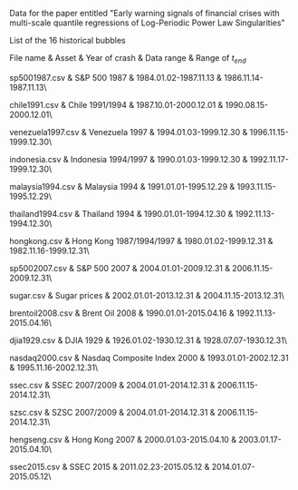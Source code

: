   Data for the paper entitled "Early warning signals of financial crises with multi-scale quantile regressions of Log-Periodic Power Law Singularities"
  
  List of the 16 historical bubbles

  File name           &    Asset \& Year of crash   &         Data range	    &      Range of $t_{end}$
    
   sp5001987.csv      &	S\&P 500 1987               & 	1984.01.02-1987.11.13 & 	1986.11.14-1987.11.13\
   
   chile1991.csv      &	Chile 1991/1994             & 	1987.10.01-2000.12.01 & 	1990.08.15-2000.12.01\
   
   venezuela1997.csv  &	Venezuela 1997              & 	1994.01.03-1999.12.30 & 	1996.11.15-1999.12.30\
   
   indonesia.csv      &	Indonesia 1994/1997         & 	1990.01.03-1999.12.30 & 	1992.11.17-1999.12.30\
   
   malaysia1994.csv   &	Malaysia 1994               & 	1991.01.01-1995.12.29 & 	1993.11.15-1995.12.29\
   
   thailand1994.csv   &	Thailand 1994               & 	1990.01.01-1994.12.30 & 	1992.11.13-1994.12.30\
   
   hongkong.csv       &	Hong Kong 1987/1994/1997    & 	1980.01.02-1999.12.31 &   1982.11.16-1999.12.31\
   
   sp5002007.csv      &	S\&P 500 2007               & 	2004.01.01-2009.12.31 &   2006.11.15-2009.12.31\
   
   sugar.csv          & Sugar prices                & 	2002.01.01-2013.12.31 & 	2004.11.15-2013.12.31\
   
   brentoil2008.csv   &	Brent Oil 2008              & 	1990.01.01-2015.04.16 & 	1992.11.13-2015.04.16\
   
   djia1929.csv       &	DJIA 1929                   & 	1926.01.02-1930.12.31 & 	1928.07.07-1930.12.31\
   
   nasdaq2000.csv     &	Nasdaq Composite Index 2000 & 	1993.01.01-2002.12.31 & 	1995.11.16-2002.12.31\
   
   ssec.csv           &	SSEC 2007/2009              & 	2004.01.01-2014.12.31 &   2006.11.15-2014.12.31\
   
   szsc.csv           & SZSC 2007/2009              & 	2004.01.01-2014.12.31 & 	2006.11.15-2014.12.31\
   
   hengseng.csv       &	Hong Kong 2007              & 	2000.01.03-2015.04.10 &   2003.01.17-2015.04.10\
   
   ssec2015.csv       & SSEC 2015                   & 	2011.02.23-2015.05.12 &   2014.01.07-2015.05.12\
   
  
